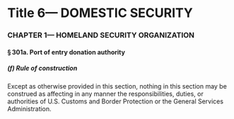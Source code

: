 
# Title 6— DOMESTIC SECURITY
### CHAPTER 1— HOMELAND SECURITY ORGANIZATION
#### § 301a. Port of entry donation authority
##### (f) Rule of construction

Except as otherwise provided in this section, nothing in this section may be construed as affecting in any manner the responsibilities, duties, or authorities of U.S. Customs and Border Protection or the General Services Administration.
